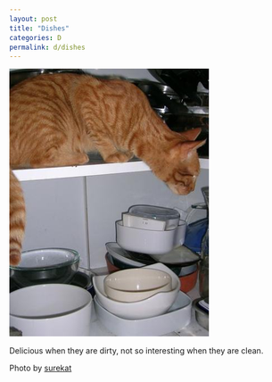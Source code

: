 ```yaml
---
layout: post
title: "Dishes"
categories: D
permalink: d/dishes
---
```


<img src="/images/d/dishes.jpg">

Delicious when they are dirty, not so interesting when they are clean.

Photo by <a href="http://www.flickr.com/photos/skatzenell/188251073/">surekat</a>